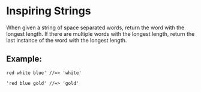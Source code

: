 # Inspiring Strings

When given a string of space separated words, return the word with the longest length. If there are multiple words with the longest length, return the last instance of the word with the longest length.

## Example:

```
red white blue' //=> 'white'

'red blue gold' //=> 'gold'
```
